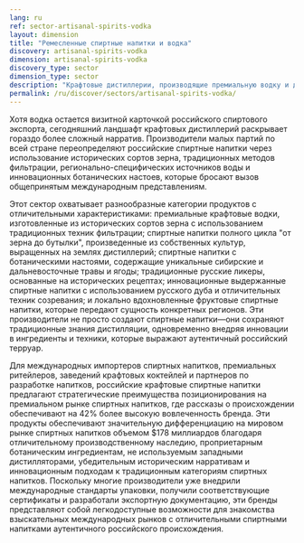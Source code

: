 ```yaml
---
lang: ru
ref: sector-artisanal-spirits-vodka
layout: dimension
title: "Ремесленные спиртные напитки и водка"
discovery: artisanal-spirits-vodka
dimension: artisanal-spirits-vodka
discovery_type: sector
dimension_type: sector
description: "Крафтовые дистиллерии, производящие премиальную водку и другие спиртные напитки с характерным вкусом и аутентичными методами производства."
permalink: /ru/discover/sectors/artisanal-spirits-vodka/
---
```


Хотя водка остается визитной карточкой российского спиртового экспорта, сегодняшний ландшафт крафтовых дистиллерий раскрывает гораздо более сложный нарратив. Производители малых партий по всей стране переопределяют российские спиртные напитки через использование исторических сортов зерна, традиционных методов фильтрации, регионально-специфических источников воды и инновационных ботанических настоев, которые бросают вызов общепринятым международным представлениям.

Этот сектор охватывает разнообразные категории продуктов с отличительными характеристиками: премиальные крафтовые водки, изготовленные из исторических сортов зерна с использованием традиционных техник фильтрации; спиртные напитки полного цикла "от зерна до бутылки", произведенные из собственных культур, выращенных на землях дистиллерий; спиртные напитки с ботаническими настоями, содержащие уникальные сибирские и дальневосточные травы и ягоды; традиционные русские ликеры, основанные на исторических рецептах; инновационные выдержанные спиртные напитки с использованием русского дуба и отличительных техник созревания; и локально вдохновленные фруктовые спиртные напитки, которые передают сущность конкретных регионов. Эти производители не просто создают спиртные напитки—они сохраняют традиционные знания дистилляции, одновременно внедряя инновации в ингредиенты и техники, которые выражают аутентичный российский терруар.

Для международных импортеров спиртных напитков, премиальных ритейлеров, заведений крафтовых коктейлей и партнеров по разработке напитков, российские крафтовые спиртные напитки предлагают стратегические преимущества позиционирования на премиальном рынке спиртных напитков, где рассказы о происхождении обеспечивают на 42% более высокую вовлеченность бренда. Эти продукты обеспечивают значительную дифференциацию на мировом рынке спиртных напитков объемом $178 миллиардов благодаря отличительному производственному наследию, проприетарным ботаническим ингредиентам, не используемым западными дистилляторами, убедительным историческим нарративам и инновационным подходам к традиционным категориям спиртных напитков. Поскольку многие производители уже внедрили международные стандарты упаковки, получили соответствующие сертификаты и разработали экспортную документацию, эти бренды представляют собой легкодоступные возможности для знакомства взыскательных международных рынков с отличительными спиртными напитками аутентичного российского происхождения.
